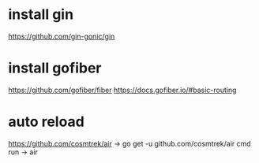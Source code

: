 # install gin
https://github.com/gin-gonic/gin

# install gofiber
https://github.com/gofiber/fiber
https://docs.gofiber.io/#basic-routing

# auto reload
https://github.com/cosmtrek/air
-> go get -u github.com/cosmtrek/air
cmd run -> air